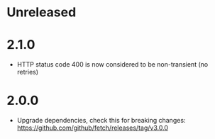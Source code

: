# Unreleased

# 2.1.0
- HTTP status code 400 is now considered to be non-transient (no retries)

# 2.0.0
- Upgrade dependencies, check this for breaking changes: https://github.com/github/fetch/releases/tag/v3.0.0
